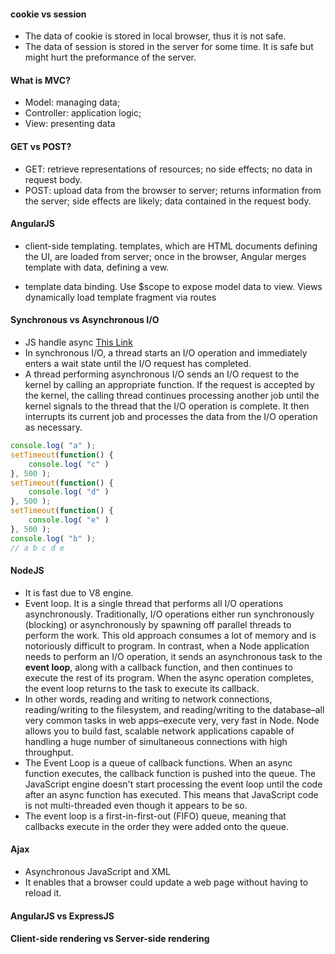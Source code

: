 #### cookie vs session
- The data of cookie is stored in local browser, thus it is not safe.
- The data of session is stored in the server for some time. It is safe but might hurt the preformance of the server.

#### What is MVC?
- Model: managing data; 
- Controller: application logic; 
- View: presenting data

#### GET vs POST?
- GET: retrieve representations of resources; no side effects; no data in request body. 
- POST: upload data from the browser to server; returns information from the server; side effects are likely; data contained in the request body.

#### AngularJS
- client-side templating. templates, which are HTML documents defining the UI, are loaded from server; once in the browser, Angular merges template with data, defining a vew.

- template data binding. Use $scope to expose model data to view. Views dynamically load template fragment via routes

#### Synchronous vs Asynchronous I/O
- JS handle async [This Link](http://code.tutsplus.com/tutorials/event-based-programming-what-async-has-over-sync--net-30027)
- In synchronous I/O, a thread starts an I/O operation and immediately enters a wait state until the I/O request has completed. 
- A thread performing asynchronous I/O sends an I/O request to the kernel by calling an appropriate function. If the request is accepted by the kernel, the calling thread continues processing another job until the kernel signals to the thread that the I/O operation is complete. It then interrupts its current job and processes the data from the I/O operation as necessary. 
```javascript
console.log( "a" );
setTimeout(function() {
    console.log( "c" )
}, 500 );
setTimeout(function() {
    console.log( "d" )
}, 500 );
setTimeout(function() {
    console.log( "e" )
}, 500 );
console.log( "b" );
// a b c d e
```


#### NodeJS
- It is fast due to V8 engine.
- Event loop. It is a single thread that performs all I/O operations asynchronously. Traditionally, I/O operations either run synchronously (blocking) or asynchronously by spawning off parallel threads to perform the work. This old approach consumes a lot of memory and is notoriously difficult to program. In contrast, when a Node application needs to perform an I/O operation, it sends an asynchronous task to the **event loop**, along with a callback function, and then continues to execute the rest of its program. When the async operation completes, the event loop returns to the task to execute its callback.
- In other words, reading and writing to network connections, reading/writing to the filesystem, and reading/writing to the database–all very common tasks in web apps–execute very, very fast in Node. Node allows you to build fast, scalable network applications capable of handling a huge number of simultaneous connections with high throughput.
- The Event Loop is a queue of callback functions. When an async function executes, the callback function is pushed into the queue. The JavaScript engine doesn't start processing the event loop until the code after an async function has executed. This means that JavaScript code is not multi-threaded even though it appears to be so. 
- The event loop is a first-in-first-out (FIFO) queue, meaning that callbacks execute in the order they were added onto the queue.

#### Ajax
- Asynchronous JavaScript and XML 
- It enables that a browser could update a web page without having to reload it. 



#### AngularJS vs ExpressJS
#### Client-side rendering vs Server-side rendering
